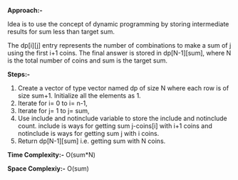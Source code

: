 **Approach:-**

Idea is to use the concept of dynamic programming by storing intermediate results for sum less than target sum.

The dp[i][j] entry represents the number of combinations to make a sum of j using the first i+1 coins. The final answer is stored in dp[N-1][sum], where N is the total number of coins and sum is the target sum.

**Steps:-**
1. Create a vector of type vector named dp of size N where each row is of size sum+1. Initialize all the elements as 1.
2. Iterate for i= 0 to i= n-1,
3. Iterate for j= 1 to j= sum,
4. Use include and notinclude variable to store the include and notinclude count. include is ways for getting sum j-coins[i] with i+1 coins and notinclude is ways for getting sum j with i coins.
5. Return dp[N-1][sum] i.e. getting sum with N coins.

**Time Complexity:-** O(sum*N)

**Space Complexiy:-** O(sum)